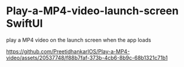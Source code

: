 # Play-a-MP4-video-launch-screen SwiftUI
play a MP4 video on the launch screen when the app loads


https://github.com/PreetidhankarIOS/Play-a-MP4-video/assets/20537748/f88b7faf-373b-4cb6-8b9c-68b1321c71b1

